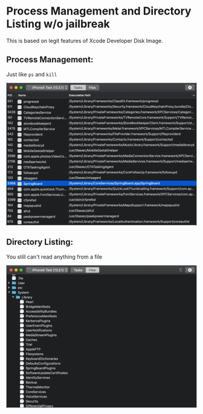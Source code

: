 # Process Management and Directory Listing w/o jailbreak

This is based on legit features of Xcode Developer Disk Image.

## Process Management:

Just like `ps` and `kill`

![ps](ps.png)

## Directory Listing:

You still can't read anything from a file

![files](files.png)